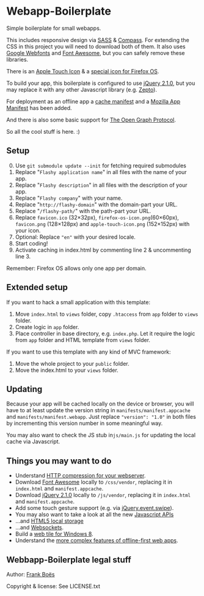 Webapp-Boilerplate
==================

Simple boilerplate for small webapps.

This includes responsive design via [SASS](http://sass-lang.com/) & [Compass](http://compass-style.org/). For extending the CSS in this project you will need to download both of them.
It also uses [Google Webfonts](http://www.google.com/fonts/) and [Font Awesome](http://fortawesome.github.io/Font-Awesome/), but you can safely remove these libraries.

There is an [Apple Touch Icon](https://developer.apple.com/library/ios/#documentation/AppleApplications/Reference/SafariWebContent/ConfiguringWebApplications/ConfiguringWebApplications.html) & a [special icon for Firefox OS](https://www.mozilla.org/en-US/styleguide/products/firefox-os/icons/).

To build your app, this boilerplate is configured to use [jQuery 2.1.0](http://jquery.com/), but you may replace it with any other Javascript library (e.g. [Zepto](http://zeptojs.com/)).

For deployment as an offline app a [cache manifest](https://developer.mozilla.org/en/docs/HTML/Using_the_application_cache) and a [Mozilla App Manifest](https://developer.mozilla.org/en-US/docs/Web/Apps/Manifest) has been added.

And there is also some basic support for [The Open Graph Protocol](http://ogp.me/).

So all the cool stuff is here. :)

Setup
-----

0. Use `git submodule update --init` for fetching required submodules
1. Replace "`Flashy application name`" in all files with the name of your app.
2. Replace "`Flashy description`" in all files with the description of your app.
3. Replace "`Flashy company`" with your name.
4. Replace "`http://flashy-domain`" with the domain-part your URL.
5. Replace "`/flashy-path/`" with the path-part your URL.
6. Replace `favicon.ico` (32×32px), `firefox-os-icon.png`(60×60px), `favicon.png` (128×128px) and `apple-touch-icon.png` (152×152px) with your icon.
7. Optional: Replace `"en"` with your desired locale.
8. Start coding!
9. Activate caching in index.html by commenting line 2 & uncommenting line 3.

Remember: Firefox OS allows only one app per domain.

Extended setup
--------------

If you want to hack a small application with this template:

1. Move `index.html` to `views` folder, copy `.htaccess` from `app` folder to `views` folder.
2. Create logic in `app` folder.
2. Place controller in base directory, e.g. `index.php`. Let it require the logic from `app` folder and HTML template from `views` folder.

If you want to use this template with any kind of MVC framework:

1. Move the whole project to your `public` folder.
2. Move the index.html to your `views` folder.

Updating
--------

Because your app will be cached locally on the device or browser, you will have to at least update the version string in `manifests/manifest.appcache` and `manifests/manifest.webapp`. Just replace `"version": "1.0"` in both files by incrementing this version number in some meaningful way.

You may also want to check the JS stub in`js/main.js` for updating the local cache via Javascript.

Things you may want to do
-------------------------

* Understand [HTTP compression for your webserver](http://en.wikipedia.org/wiki/HTTP_compression).
* Download [Font Awesome](http://fontawesome.io/) locally to `/css/vendor`, replacing it in `index.html` and `manifest.appcache`.
* Download [jQuery 2.1.0](http://jquery.com/) locally to `/js/vendor`, replacing it in `index.html` and `manifest.appcache`.
* Add some touch gesture support (e.g. via [jQuery.event.swipe](http://stephband.info/jquery.event.swipe/)).
* You may also want to take a look at all the new [Javascript APIs](http://alistapart.com/article/environmental-design-with-the-device-api)
* …and [HTML5 local storage](http://diveintohtml5.info/storage.html)
* …and [Websockets](http://www.html5rocks.com/en/tutorials/websockets/basics/).
* Build a [web tile for Windows 8](http://www.buildmypinnedsite.com/).
* Understand the [more complex features of offline-first web apps](http://alistapart.com/article/offline-first).

Webbapp-Boilerplate legal stuff
-------------------------------

Author: [Frank Boës](http://3960.org)

Copyright & license: See LICENSE.txt